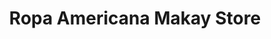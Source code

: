 ---
title: "Ropa Americana Makay Store"
url: /san-jose/ropa-americana-makay-store/
shop: Kleidung
---